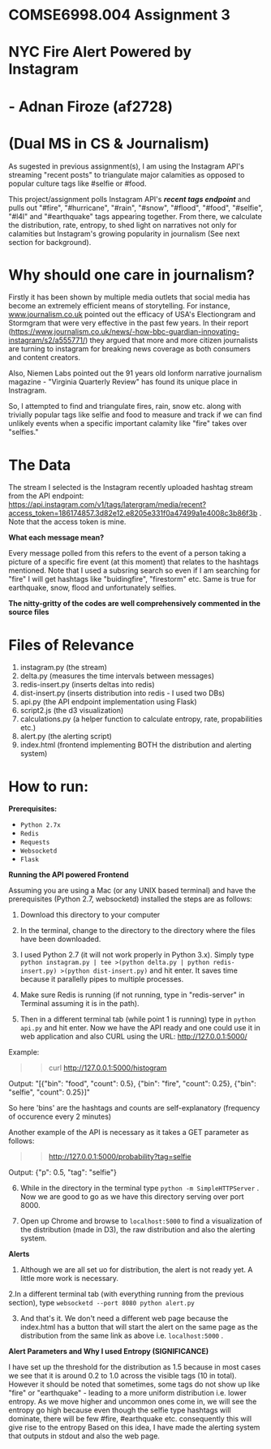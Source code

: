 # COMSE6998.004 Assignment 3

# NYC Fire Alert Powered by Instagram 

# - Adnan Firoze (af2728)
# (Dual MS in CS & Journalism)


As sugested in previous assignment(s), I am using the Instagram API's streaming "recent posts" to triangulate major calamities as opposed to popular culture tags like #selfie or #food. 

This project/assignment polls Instagram API's ***recent tags endpoint*** and pulls out "#fire", "#hurricane", "#rain", "#snow", "#flood", "#food", "#selfie", "#l4l" and "#earthquake" tags appearing together. From there, we calculate the distribution, rate, entropy, to shed light on narratives not only for calamities but Instagram's growing popularity in journalism (See next section for background).

# Why should one care in journalism?

Firstly it has been shown by multiple media outlets that social media has become an extremely efficient means of storytelling. For instance, www.journalism.co.uk pointed out the efficacy of USA's Electiongram and Stormgram that were very effective in the past few years. In their report (https://www.journalism.co.uk/news/-how-bbc-guardian-innovating-instagram/s2/a555771/) they argued that more and more citizen journalists are turning to instagram for breaking news coverage as both consumers and content creators. 

Also, Niemen Labs pointed out the 91 years old lonform narrative journalism magazine - "Virginia Quarterly Review" has found its unique place in Instragram. 

So, I attempted to find and triangulate fires, rain, snow etc. along with trivially popular tags like selfie and food to measure and track if we can find unlikely events when a specific important calamity like "fire" takes over "selfies." 

# The Data

The stream I selected is the Instagram recently uploaded hashtag stream from the API endpoint: https://api.instagram.com/v1/tags/latergram/media/recent?access_token=186174857.3d82e12.e8205e331f0a47499a1e4008c3b86f3b .
Note that the access token is mine. 


**What each message mean?**

Every message polled from this refers to the event of a person taking a picture of a specific fire event (at this moment) that relates to the hashtags mentioned. Note that I used a subsring search so even if I am searching for "fire" I will get hashtags like "buidingfire", "firestorm" etc. Same is true for earthquake, snow, flood and unfortunately selfies. 


**The nitty-gritty of the codes are well comprehensively commented in the source files**

# Files of Relevance

1. instagram.py (the stream)
2. delta.py (measures the time intervals between messages)
3. redis-insert.py (inserts deltas into redis)
4. dist-insert.py (inserts distribution into redis - I used two DBs)
5. api.py (the API endpoint implementation using Flask)
6. script2.js (the d3 visualization)
7. calculations.py (a helper function to calculate entropy, rate, propabilities etc.)
8. alert.py (the alerting script)
9. index.html (frontend implementing BOTH the distribution and alerting system)

# How to run:

**Prerequisites:** 

- ` Python 2.7x `
- ` Redis `
- ` Requests ` 
- ` Websocketd `
- ` Flask ` 


**Running the API powered Frontend**

Assuming you are using a Mac (or any UNIX based terminal) and have the prerequisites (Python 2.7, websocketd) installed the steps are as follows:

1. Download this directory to your computer

2. In the terminal, change to the directory to the directory where the files have been downloaded.

3. I used Python 2.7 (it will not work properly in Python 3.x). Simply type ` python instagram.py | tee >(python delta.py | python redis-insert.py) >(python dist-insert.py) ` and hit enter. It saves time because it parallelly pipes to multiple processes. 

4. Make sure Redis is running (if not running, type in "redis-server" in Terminal assuming it is in the path). 

5. Then in a different terminal tab (while point 1 is running) type in ` python api.py ` and hit enter. Now we have the API ready and one could use it in web application and also CURL using the URL: http://127.0.0.1:5000/

Example:

>> curl http://127.0.0.1:5000/histogram

Output: "[{"bin": "food", "count": 0.5}, {"bin": "fire", "count": 0.25}, {"bin": "selfie", "count": 0.25}]"

So here 'bins' are the hashtags and counts are self-explanatory (frequency of occurence every 2 minutes)

Another example of the API is necessary as it takes a GET parameter as follows:

>>http://127.0.0.1:5000/probability?tag=selfie

Output: {"p": 0.5, "tag": "selfie"}

6. While in the directory in the terminal type ` python -m SimpleHTTPServer ` .  Now we are good to go as we have this directory serving over port 8000. 

6. Open up Chrome and browse to ` localhost:5000 ` to find a visualization of the distribution (made in D3), the raw distribution and also the alerting system.


**Alerts**

1. Although we are all set uo for distribution, the alert is not ready yet. A little more work is necessary. 

2.In a different terminal tab (with everything running from the previous section), type ` websocketd --port 8080 python alert.py `

3. And that's it. We don't need a different web page because the index.html has a button that will start the alert on the same page as the distribution from the same link as above i.e. ` localhost:5000 ` .


**Alert Parameters and Why I used Entropy (SIGNIFICANCE)**

 I have set up the threshold for the distribution as 1.5 because in most cases we see that it is around 0.2 to 1.0 across the visible tags (10 in total). However it should be noted that sometimes, some tags do not show up like "fire" or "earthquake" - leading to a more uniform distribution  i.e. lower entropy. As we move higher and uncommon ones come in, we will see the entropy go high because even though the selfie type hashtags will dominate, there will be few #fire, #earthquake etc. consequently this will give rise to the entropy Based on this idea, I have made the alerting system that outputs in stdout and also the web page. 
